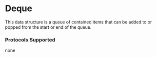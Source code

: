 # Deque

This data structure is a queue of contained items that can be added to or popped from the start or end of the queue. 

### Protocols Supported

none
